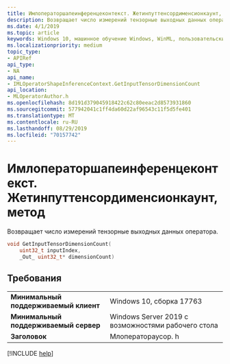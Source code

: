 ```yaml
---
title: Имлоператоршапеинференцеконтекст. Жетинпуттенсордименсионкаунт, метод
description: Возвращает число измерений тензорные выходных данных оператора.
ms.date: 4/1/2019
ms.topic: article
keywords: Windows 10, машинное обучение Windows, WinML, пользовательские операторы, Жетинпуттенсордименсионкаунт
ms.localizationpriority: medium
topic_type:
- APIRef
api_type:
- NA
api_name:
- IMLOperatorShapeInferenceContext.GetInputTensorDimensionCount
api_location:
- MLOperatorAuthor.h
ms.openlocfilehash: 8d191d379045918422c62c80eeac2d8573931860
ms.sourcegitcommit: 577942041c1ff4da60d22af96543c11f5d5fe401
ms.translationtype: MT
ms.contentlocale: ru-RU
ms.lasthandoff: 08/29/2019
ms.locfileid: "70157742"
---
```

# <a name="imloperatorshapeinferencecontextgetinputtensordimensioncount-method"></a>Имлоператоршапеинференцеконтекст. Жетинпуттенсордименсионкаунт, метод

Возвращает число измерений тензорные выходных данных оператора.

```cpp
void GetInputTensorDimensionCount(
    uint32_t inputIndex,
    _Out_ uint32_t* dimensionCount)
```

## <a name="requirements"></a>Требования

| | |
|-|-|
| **Минимальный поддерживаемый клиент** | Windows 10, сборка 17763 |
| **Минимальный поддерживаемый сервер** | Windows Server 2019 с возможностями рабочего стола |
| **Заголовок** | Млоператораусор. h |

[!INCLUDE [help](../../includes/get-help.md)]
